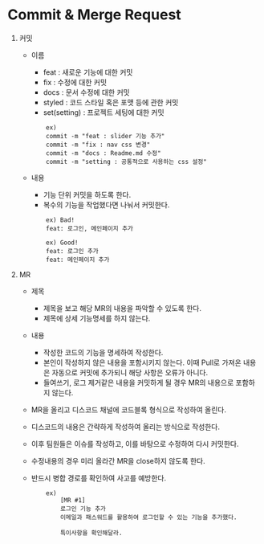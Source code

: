 # Commit & Merge Request

1. 커밋

   - 이름

     - feat : 새로운 기능에 대한 커밋
     - fix : 수정에 대한 커밋
     - docs : 문서 수정에 대한 커밋
     - styled : 코드 스타일 혹은 포맷 등에 관한 커밋
     - set(setting) : 프로젝트 세팅에 대한 커밋

     ```
         ex)
         commit -m "feat : slider 기능 추가"
         commit -m "fix : nav css 변경"
         commit -m "docs : Readme.md 수정"
         commit -m "setting : 공통적으로 사용하는 css 설정"
     ```

   - 내용

     - 기능 단위 커밋을 하도록 한다.
     - 복수의 기능을 작업했다면 나눠서 커밋한다.

     ```
         ex) Bad!
         feat: 로그인, 메인페이지 추가

         ex) Good!
         feat: 로그인 추가
         feat: 메인페이지 추가
     ```

2. MR

   - 제목

     - 제목을 보고 해당 MR의 내용을 파악할 수 있도록 한다.
     - 제목에 상세 기능명세를 하지 않는다.

   - 내용

     - 작성한 코드의 기능을 명세하여 작성한다.
     - 본인이 작성하지 않은 내용을 포함시키지 않는다. 이때 Pull로 가져온 내용은 자동으로 커밋에 추가되니 해당 사항은 오류가 아니다.
     - 들여쓰기, 로그 제거같은 내용을 커밋하게 될 경우 MR의 내용으로 포함하지 않는다.

   - MR을 올리고 디스코드 채널에 코드블록 형식으로 작성하여 올린다.
   - 디스코드의 내용은 간략하게 작성하여 올리는 방식으로 작성한다.
   - 이후 팀원들은 이슈를 작성하고, 이를 바탕으로 수정하여 다시 커밋한다.
   - 수정내용의 경우 미리 올라간 MR을 close하지 않도록 한다.
   - 반드시 병합 경로를 확인하여 사고를 예방한다.

     ```
         ex)
             [MR #1]
             로그인 기능 추가
             이메일과 패스워드를 활용하여 로그인할 수 있는 기능을 추가했다.

             특이사항을 확인해달라.
     ```
